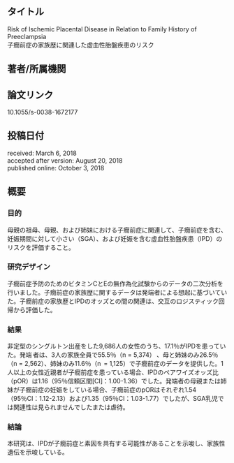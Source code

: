 ## タイトル
Risk of Ischemic Placental Disease in Relation to Family History of Preeclampsia  
子癇前症の家族歴に関連した虚血性胎盤疾患のリスク

## 著者/所属機関

## 論文リンク
10.1055/s-0038-1672177

## 投稿日付
received: March 6, 2018  
accepted after version: August 20, 2018  
published online: October 3, 2018

## 概要
### 目的
母親の祖母、母親、および姉妹における子癇前症に関連して、子癇前症を含む、妊娠期間に対して小さい（SGA）、および妊娠を含む虚血性胎盤疾患（IPD）のリスクを評価すること。

### 研究デザイン
子癇前症予防のためのビタミンCとEの無作為化試験からのデータの二次分析を行いました。子癇前症の家族歴に関するデータは発端者による想起に基づいていた。子癇前症の家族歴とIPDのオッズとの間の関連は、交互のロジスティック回帰から評価した。

### 結果
非定型のシングルトン出産をした9,686人の女性のうち、17.1％がIPDを患っていた。発端 者は、3人の家族全員で55.5％（n = 5,374） 、母と姉妹のみ26.5％（n = 2,562）、姉妹のみ11.6％（n  = 1,125）で子癇前症のデータを提供した。1人以上の女性近親者が子癇前症を患っている場合、IPDのペアワイズオッズ比（pOR）は1.16（95％信頼区間[CI]：1.00-1.36）でした。発端者の母親または姉妹が子癇前症の妊娠をしている場合、子癇前症のpORはそれぞれ1.54（95％CI：1.12-2.13）および1.35（95％CI：1.03-1.77）でしたが、SGA乳児では関連性は見られませんでしたまたは虐待。

### 結論
本研究は、IPDが子癇前症と素因を共有する可能性があることを示唆し、家族性遺伝を示唆している。
